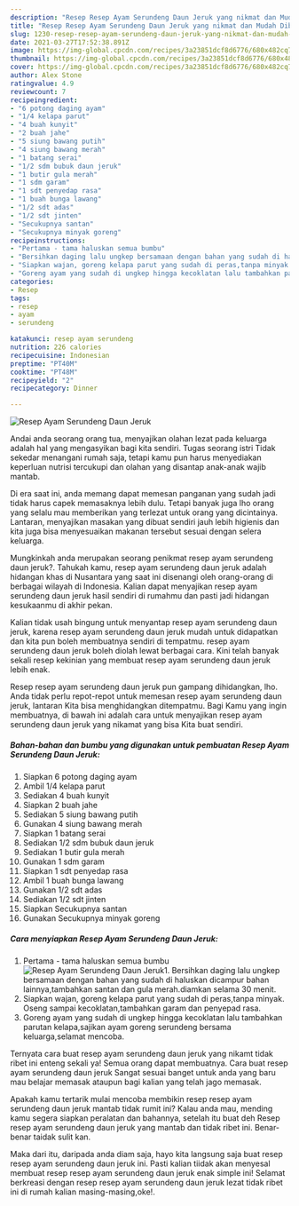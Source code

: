 ```yaml
---
description: "Resep Resep Ayam Serundeng Daun Jeruk yang nikmat dan Mudah Dibuat"
title: "Resep Resep Ayam Serundeng Daun Jeruk yang nikmat dan Mudah Dibuat"
slug: 1230-resep-resep-ayam-serundeng-daun-jeruk-yang-nikmat-dan-mudah-dibuat
date: 2021-03-27T17:52:38.891Z
image: https://img-global.cpcdn.com/recipes/3a23851dcf8d6776/680x482cq70/resep-ayam-serundeng-daun-jeruk-foto-resep-utama.jpg
thumbnail: https://img-global.cpcdn.com/recipes/3a23851dcf8d6776/680x482cq70/resep-ayam-serundeng-daun-jeruk-foto-resep-utama.jpg
cover: https://img-global.cpcdn.com/recipes/3a23851dcf8d6776/680x482cq70/resep-ayam-serundeng-daun-jeruk-foto-resep-utama.jpg
author: Alex Stone
ratingvalue: 4.9
reviewcount: 7
recipeingredient:
- "6 potong daging ayam"
- "1/4 kelapa parut"
- "4 buah kunyit"
- "2 buah jahe"
- "5 siung bawang putih"
- "4 siung bawang merah"
- "1 batang serai"
- "1/2 sdm bubuk daun jeruk"
- "1 butir gula merah"
- "1 sdm garam"
- "1 sdt penyedap rasa"
- "1 buah bunga lawang"
- "1/2 sdt adas"
- "1/2 sdt jinten"
- "Secukupnya santan"
- "Secukupnya minyak goreng"
recipeinstructions:
- "Pertama - tama haluskan semua bumbu"
- "Bersihkan daging lalu ungkep bersamaan dengan bahan yang sudah di haluskan dicampur bahan lainnya,tambahkan santan dan gula merah.diamkan selama 30 menit."
- "Siapkan wajan, goreng kelapa parut yang sudah di peras,tanpa minyak. Oseng sampai kecoklatan,tambahkan garam dan penyepad rasa."
- "Goreng ayam yang sudah di ungkep hingga kecoklatan lalu tambahkan parutan kelapa,sajikan ayam goreng serundeng bersama keluarga,selamat mencoba."
categories:
- Resep
tags:
- resep
- ayam
- serundeng

katakunci: resep ayam serundeng 
nutrition: 226 calories
recipecuisine: Indonesian
preptime: "PT40M"
cooktime: "PT48M"
recipeyield: "2"
recipecategory: Dinner

---
```



![Resep Ayam Serundeng Daun Jeruk](https://img-global.cpcdn.com/recipes/3a23851dcf8d6776/680x482cq70/resep-ayam-serundeng-daun-jeruk-foto-resep-utama.jpg)

Andai anda seorang orang tua, menyajikan olahan lezat pada keluarga adalah hal yang mengasyikan bagi kita sendiri. Tugas seorang istri Tidak sekedar menangani rumah saja, tetapi kamu pun harus menyediakan keperluan nutrisi tercukupi dan olahan yang disantap anak-anak wajib mantab.

Di era  saat ini, anda memang dapat memesan panganan yang sudah jadi tidak harus capek memasaknya lebih dulu. Tetapi banyak juga lho orang yang selalu mau memberikan yang terlezat untuk orang yang dicintainya. Lantaran, menyajikan masakan yang dibuat sendiri jauh lebih higienis dan kita juga bisa menyesuaikan makanan tersebut sesuai dengan selera keluarga. 



Mungkinkah anda merupakan seorang penikmat resep ayam serundeng daun jeruk?. Tahukah kamu, resep ayam serundeng daun jeruk adalah hidangan khas di Nusantara yang saat ini disenangi oleh orang-orang di berbagai wilayah di Indonesia. Kalian dapat menyajikan resep ayam serundeng daun jeruk hasil sendiri di rumahmu dan pasti jadi hidangan kesukaanmu di akhir pekan.

Kalian tidak usah bingung untuk menyantap resep ayam serundeng daun jeruk, karena resep ayam serundeng daun jeruk mudah untuk didapatkan dan kita pun boleh membuatnya sendiri di tempatmu. resep ayam serundeng daun jeruk boleh diolah lewat berbagai cara. Kini telah banyak sekali resep kekinian yang membuat resep ayam serundeng daun jeruk lebih enak.

Resep resep ayam serundeng daun jeruk pun gampang dihidangkan, lho. Anda tidak perlu repot-repot untuk memesan resep ayam serundeng daun jeruk, lantaran Kita bisa menghidangkan ditempatmu. Bagi Kamu yang ingin membuatnya, di bawah ini adalah cara untuk menyajikan resep ayam serundeng daun jeruk yang nikamat yang bisa Kita buat sendiri.

<!--inarticleads1-->

##### Bahan-bahan dan bumbu yang digunakan untuk pembuatan Resep Ayam Serundeng Daun Jeruk:

1. Siapkan 6 potong daging ayam
1. Ambil 1/4 kelapa parut
1. Sediakan 4 buah kunyit
1. Siapkan 2 buah jahe
1. Sediakan 5 siung bawang putih
1. Gunakan 4 siung bawang merah
1. Siapkan 1 batang serai
1. Sediakan 1/2 sdm bubuk daun jeruk
1. Sediakan 1 butir gula merah
1. Gunakan 1 sdm garam
1. Siapkan 1 sdt penyedap rasa
1. Ambil 1 buah bunga lawang
1. Gunakan 1/2 sdt adas
1. Sediakan 1/2 sdt jinten
1. Siapkan Secukupnya santan
1. Gunakan Secukupnya minyak goreng




<!--inarticleads2-->

##### Cara menyiapkan Resep Ayam Serundeng Daun Jeruk:

1. Pertama - tama haluskan semua bumbu
<img src="https://img-global.cpcdn.com/steps/0bfc730c3412efa9/160x128cq70/resep-ayam-serundeng-daun-jeruk-langkah-memasak-1-foto.jpg" alt="Resep Ayam Serundeng Daun Jeruk">1. Bersihkan daging lalu ungkep bersamaan dengan bahan yang sudah di haluskan dicampur bahan lainnya,tambahkan santan dan gula merah.diamkan selama 30 menit.
1. Siapkan wajan, goreng kelapa parut yang sudah di peras,tanpa minyak. Oseng sampai kecoklatan,tambahkan garam dan penyepad rasa.
1. Goreng ayam yang sudah di ungkep hingga kecoklatan lalu tambahkan parutan kelapa,sajikan ayam goreng serundeng bersama keluarga,selamat mencoba.




Ternyata cara buat resep ayam serundeng daun jeruk yang nikamt tidak ribet ini enteng sekali ya! Semua orang dapat membuatnya. Cara buat resep ayam serundeng daun jeruk Sangat sesuai banget untuk anda yang baru mau belajar memasak ataupun bagi kalian yang telah jago memasak.

Apakah kamu tertarik mulai mencoba membikin resep resep ayam serundeng daun jeruk mantab tidak rumit ini? Kalau anda mau, mending kamu segera siapkan peralatan dan bahannya, setelah itu buat deh Resep resep ayam serundeng daun jeruk yang mantab dan tidak ribet ini. Benar-benar taidak sulit kan. 

Maka dari itu, daripada anda diam saja, hayo kita langsung saja buat resep resep ayam serundeng daun jeruk ini. Pasti kalian tiidak akan menyesal membuat resep resep ayam serundeng daun jeruk enak simple ini! Selamat berkreasi dengan resep resep ayam serundeng daun jeruk lezat tidak ribet ini di rumah kalian masing-masing,oke!.

